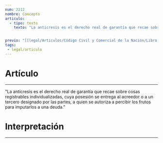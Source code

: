 ```yaml
---
num: 2212
nombre: Concepto
articulo: 
  - tipo: texto
    texto: "La anticresis es el derecho real de garantía que recae sobre cosas registrables individualizadas, cuya posesión se entrega al acreedor o a un tercero designado por las partes, a quien se autoriza a percibir los frutos para imputarlos a una deuda."


previo: "[[legal/Articulos/Código Civil y Comercial de la Nación/Libro Cuarto/Título 12/Capítulo 3/Capítulo 3, Anticresis.md|Capítulo 3, Anticresis]]"
tags: 
 - legal/articulo
---
```

# Artículo
---
"La anticresis es el derecho real de garantía que recae sobre cosas registrables individualizadas, cuya posesión se entrega al acreedor o a un tercero designado por las partes, a quien se autoriza a percibir los frutos para imputarlos a una deuda."

# Interpretación
---
